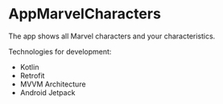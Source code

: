 # AppMarvelCharacters
The app shows all Marvel characters and your characteristics.

Technologies for development:
- Kotlin
- Retrofit
- MVVM Architecture
- Android Jetpack
